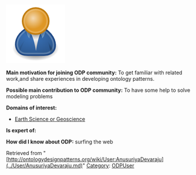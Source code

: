 [![Image:ODPUser.png](../images/a/a6/ODPUser.png)](../Image/ODPUser.png.md "Image:ODPUser.png")




  





__Main motivation for joining ODP community:__ To get familiar with related work,and share experiences in developing ontology patterns.


__Possible main contribution to ODP community:__ To have some help to solve modeling problems


__Domains of interest:__



* [Earth Science or Geoscience](../Community/Earth_Science_or_Geoscience.md "Community:Earth Science or Geoscience")


__Is expert of:__


  

__How did I know about ODP:__ surfing the web






Retrieved from "[http://ontologydesignpatterns.org/wiki/User:AnusuriyaDevaraju](../User/AnusuriyaDevaraju.md)"
 [Category](http://ontologydesignpatterns.org/wiki/Special:Categories "Special:Categories"): [ODPUser](../Category/ODPUser.md "Category:ODPUser")